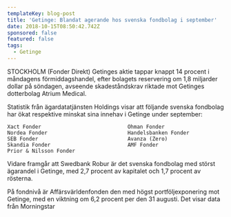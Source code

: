 ```yaml
---
templateKey: blog-post
title: 'Getinge: Blandat agerande hos svenska fondbolag i september'
date: 2018-10-15T08:50:42.742Z
sponsored: false
featured: false
tags:
  - Getinge
---
```

STOCKHOLM (Fonder Direkt) Getinges aktie tappar knappt 14 procent i måndagens förmiddagshandel, efter bolagets reservering om 1,8 miljarder dollar på söndagen, avseende skadeståndskrav riktade mot Getinges dotterbolag Atrium Medical.

Statistik från ägardatatjänsten Holdings visar att följande svenska fondbolag har ökat respektive minskat sina innehav i Getinge under september:
```Ökat                                   Minskat                 
Xact Fonder                            Öhman Fonder            
Nordea Fonder                          Handelsbanken Fonder    
SEB Fonder                             Avanza (Zero)           
Skandia Fonder                         AMF Fonder              
Prior & Nilsson Fonder                                         
```
Vidare framgår att Swedbank Robur är det svenska fondbolag med störst ägarandel i Getinge, med 2,7 procent av kapitalet och 1,7 procent av rösterna.

På fondnivå är Affärsvärldenfonden den med högst portföljexponering mot Getinge, med en viktning om 6,2 procent per den 31 augusti. Det visar data från Morningstar
